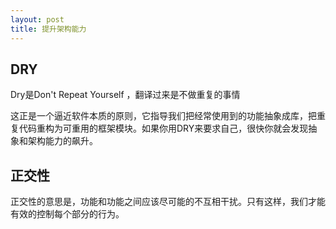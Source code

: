 ```yaml
---
layout: post
title: 提升架构能力
---
```

## DRY

Dry是Don't Repeat Yourself ，翻译过来是不做重复的事情

这正是一个逼近软件本质的原则，它指导我们把经常使用到的功能抽象成库，把重复代码重构为可重用的框架模块。如果你用DRY来要求自己，很快你就会发现抽象和架构能力的飙升。

## 正交性

正交性的意思是，功能和功能之间应该尽可能的不互相干扰。只有这样，我们才能有效的控制每个部分的行为。